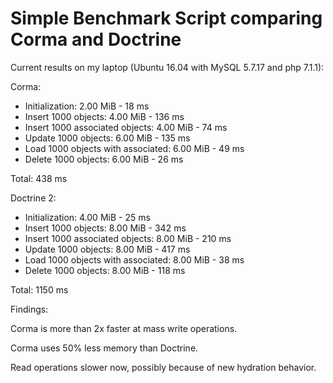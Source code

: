 Simple Benchmark Script comparing Corma and Doctrine
====================================================

Current results on my laptop (Ubuntu 16.04 with MySQL 5.7.17 and php 7.1.1):

Corma:

* Initialization: 2.00 MiB - 18 ms
* Insert 1000 objects: 4.00 MiB - 136 ms
* Insert 1000 associated objects: 4.00 MiB - 74 ms
* Update 1000 objects: 6.00 MiB - 135 ms
* Load 1000 objects with associated: 6.00 MiB - 49 ms
* Delete 1000 objects: 6.00 MiB - 26 ms

Total: 438 ms

Doctrine 2:

* Initialization: 4.00 MiB - 25 ms
* Insert 1000 objects: 8.00 MiB - 342 ms
* Insert 1000 associated objects: 8.00 MiB - 210 ms
* Update 1000 objects: 8.00 MiB - 417 ms
* Load 1000 objects with associated: 8.00 MiB - 38 ms
* Delete 1000 objects: 8.00 MiB - 118 ms

Total: 1150 ms


Findings:

Corma is more than 2x faster at mass write operations.

Corma uses 50% less memory than Doctrine.

Read operations slower now, possibly because of new hydration behavior.